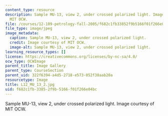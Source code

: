 ```yaml
---
content_type: resource
description: Sample MU-13, view 2, under crossed polarized light. Image courtesy of
  MIT OCW.
file: /courses/12-109-petrology-fall-2005/f682c1fb33852f9b5166f01f266e04bc_L12_MU_13_2.jpg
file_type: image/jpeg
image_metadata:
  caption: Sample MU-13, view 2, under crossed polarized light.
  credit: Image courtesy of MIT OCW.
  image-alt: Sample MU-13, view 2, under crossed polarized light.
learning_resource_types: []
license: https://creativecommons.org/licenses/by-nc-sa/4.0/
ocw_type: OCWImage
parent_title: Image Gallery
parent_type: CourseSection
parent_uid: 322f6394-a4d5-2718-e573-052f38aab20a
resourcetype: Image
title: L12_MU_13_2.jpg
uid: f682c1fb-3385-2f9b-5166-f01f266e04bc
---
```

Sample MU-13, view 2, under crossed polarized light. Image courtesy of MIT OCW.